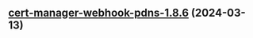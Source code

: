 

## [cert-manager-webhook-pdns-1.8.6](https://github.com/cyr-ius/truenas-charts/compare/cert-manager-webhook-pdns-1.8.5...cert-manager-webhook-pdns-1.8.6) (2024-03-13)

